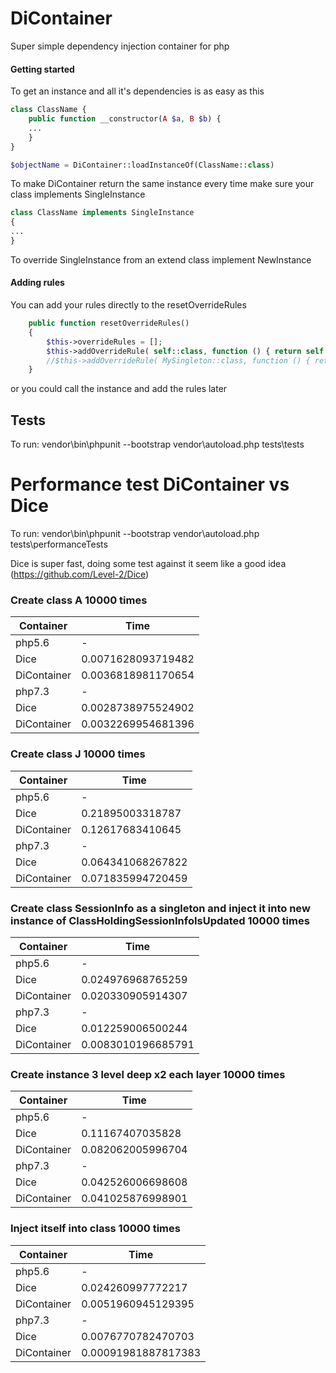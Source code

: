 # DiContainer

Super simple dependency injection container for php

#### Getting started
To get an instance and all it's dependencies is as easy as this
```php
class ClassName {
    public function __constructor(A $a, B $b) {
    ...
    }
}

$objectName = DiContainer::loadInstanceOf(ClassName::class)
```

To make DiContainer return the same instance every time make sure your class implements SingleInstance
```php
class ClassName implements SingleInstance
{
...
}
```

To override SingleInstance from an extend class implement NewInstance 

#### Adding rules
You can add your rules directly to the resetOverrideRules
```php
    public function resetOverrideRules()
    {
        $this->overrideRules = [];
        $this->addOverrideRule( self::class, function () { return self::getInstance(); });
        //$this->addOverrideRule( MySingleton::class, function () { return MySingleton::getInstance(); });
    }
```
or you could call the instance and add the rules later

## Tests
To run: vendor\bin\phpunit --bootstrap vendor\autoload.php tests\tests

# Performance test DiContainer vs Dice
To run: vendor\bin\phpunit --bootstrap vendor\autoload.php tests\performanceTests

Dice is super fast, doing some test against it seem like a good idea 
(https://github.com/Level-2/Dice)

### Create class A 10000 times
Container | Time
--- | ---
php5.6|-
Dice|0.0071628093719482
DiContainer|0.0036818981170654
php7.3|-
Dice|0.0028738975524902
DiContainer|0.0032269954681396

### Create class J 10000 times
Container | Time
--- | ---
php5.6|-
Dice|0.21895003318787
DiContainer|0.12617683410645
php7.3|-
Dice|0.064341068267822
DiContainer|0.071835994720459

### Create class SessionInfo as a singleton and inject it into new instance of ClassHoldingSessionInfoIsUpdated 10000 times
Container | Time
--- | ---
php5.6|-
Dice|0.024976968765259
DiContainer|0.020330905914307
php7.3|-
Dice|0.012259006500244
DiContainer|0.0083010196685791

### Create instance 3 level deep x2 each layer 10000 times
Container | Time
--- | ---
php5.6|-
Dice|0.11167407035828
DiContainer|0.082062005996704
php7.3|-
Dice|0.042526006698608
DiContainer|0.041025876998901


### Inject itself into class 10000 times
Container | Time
--- | ---
php5.6|-
Dice|0.024260997772217
DiContainer|0.0051960945129395
php7.3|-
Dice|0.0076770782470703
DiContainer|0.00091981887817383